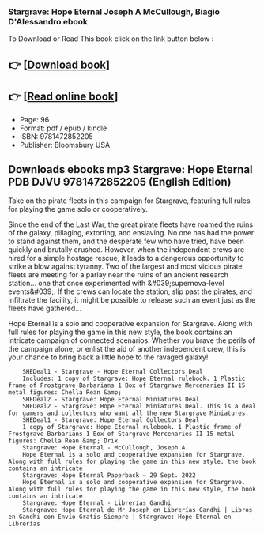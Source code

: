 ### Stargrave: Hope Eternal Joseph A McCullough, Biagio D&#039;Alessandro ebook

To Download or Read This book click on the link button below :

## 👉  [**[Download book](http://filesbooks.info/download.php?group=book&from=github.com&id=646840&lnk=1061 "Download book")**]

## 👉  [**[Read online book](http://filesbooks.info/download.php?group=book&from=github.com&id=646840&lnk=1061 "Read online book")**]


* Page: 96
* Format: pdf / epub / kindle
* ISBN: 9781472852205
* Publisher: Bloomsbury USA



## Downloads ebooks mp3 Stargrave: Hope Eternal PDB DJVU 9781472852205 (English Edition)



Take on the pirate fleets in this campaign for Stargrave, featuring full rules for playing the game solo or cooperatively.

 Since the end of the Last War, the great pirate fleets have roamed the ruins of the galaxy, pillaging, extorting, and enslaving. No one has had the power to stand against them, and the desperate few who have tried, have been quickly and brutally crushed. However, when the independent crews are hired for a simple hostage rescue, it leads to a dangerous opportunity to strike a blow against tyranny. Two of the largest and most vicious pirate fleets are meeting for a parlay near the ruins of an ancient research station... one that once experimented with &amp;#039;supernova-level events&amp;#039;. If the crews can locate the station, slip past the pirates, and infiltrate the facility, it might be possible to release such an event just as the fleets have gathered…

Hope Eternal is a solo and cooperative expansion for Stargrave. Along with full rules for playing the game in this new style, the book contains an intricate campaign of connected scenarios. Whether you brave the perils of the campaign alone, or enlist the aid of another independent crew, this is your chance to bring back a little hope to the ravaged galaxy!


        SHEDeal1 - Stargrave - Hope Eternal Collectors Deal
        Includes: 1 copy of Stargrave: Hope Eternal rulebook. 1 Plastic frame of Frostgrave Barbarians 1 Box of Stargrave Mercenaries II 15 metal figures: Chella Rean &amp; 
        SHEDeal2 - Stargrave: Hope Eternal Miniatures Deal
        SHEDeal2 - Stargrave: Hope Eternal Miniatures Deal. This is a deal for gamers and collectors who want all the new Stargrave Miniatures.
        SHEDeal1 - Stargrave: Hope Eternal Collectors Deal
        1 copy of Stargrave: Hope Eternal rulebook. 1 Plastic frame of Frostgrave Barbarians 1 Box of Stargrave Mercenaries II 15 metal figures: Chella Rean &amp; Drix 
        Stargrave: Hope Eternal - McCullough, Joseph A.
        Hope Eternal is a solo and cooperative expansion for Stargrave. Along with full rules for playing the game in this new style, the book contains an intricate 
        Stargrave: Hope Eternal Paperback – 29 Sept. 2022
        Hope Eternal is a solo and cooperative expansion for Stargrave. Along with full rules for playing the game in this new style, the book contains an intricate 
        Stargrave: Hope Eternal - Librerías Gandhi
        Stargrave: Hope Eternal de Mr Joseph en Librerías Gandhi | Libros en Gandhi con Envío Gratis Siempre | Stargrave: Hope Eternal en Librerías 
    




